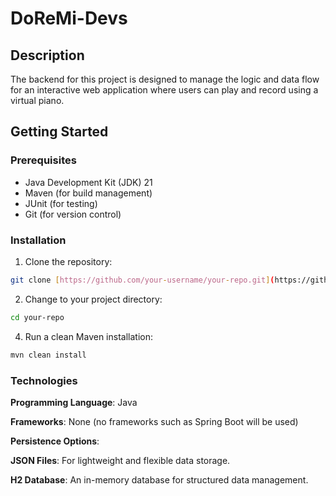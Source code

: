 # DoReMi-Devs

## Description

The backend for this project is designed to manage the logic and data flow for an interactive web application where users can play and record using a virtual piano.

## Getting Started

### Prerequisites

- Java Development Kit (JDK) 21
- Maven (for build management)
- JUnit (for testing)
- Git (for version control)

### Installation

1. Clone the repository:
```Bash
git clone [https://github.com/your-username/your-repo.git](https://github.com/your-username/your-repo.git](https://github.com/Ayuik/DoReMiBACK.git))
```
2. Change to your project directory:
```bash
cd your-repo
```
4. Run a clean Maven installation:
```Bash
mvn clean install
```

### Technologies

**Programming Language**: Java

**Frameworks**: None (no frameworks such as Spring Boot will be used)

**Persistence Options**:

**JSON Files**: For lightweight and flexible data storage.

**H2 Database**: An in-memory database for structured data management.

